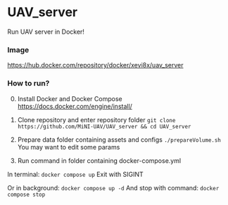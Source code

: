 # UAV_server
Run UAV server in Docker!

### Image
https://hub.docker.com/repository/docker/xevi8x/uav_server

### How to run?
0.   Install Docker and Docker Compose
  https://docs.docker.com/engine/install/
1.   Clone repository and enter repository folder
```git clone https://github.com/MiNI-UAV/UAV_server && cd UAV_server```

2. Prepare data folder containing assets and configs
```./prepareVolume.sh```
You may want to edit some params

3.   Run command in folder containing docker-compose.yml

In terminal:
```docker compose up```
Exit with SIGINT

Or in background:
```docker compose up -d```
And stop with command:
```docker compose stop```
